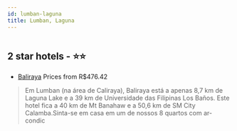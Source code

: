 ```yaml
---
id: lumban-laguna
title: Lumban, Laguna
---
```


<center><img src="https://i.travelapi.com/hotels/49000000/48190000/48183300/48183275/0b2c11f4_z.jpg" alt="" /></center>


##  2 star hotels - ⭐️⭐️

-    [Baliraya](https://www.hurb.com/br/aud/https://www.hurb.com/br/hotels/lumban/baliraya-HT-U0HN?cmp=18055) Prices from R$476.42
   > Em Lumban (na área de Caliraya), Baliraya está a apenas 8,7 km de Laguna Lake e a 39 km de Universidade das Filipinas Los Baños.  Este hotel fica a 40 km de Mt Banahaw e a 50,6 km de SM City Calamba.Sinta-se em casa em um de nossos 8 quartos com ar-condic

